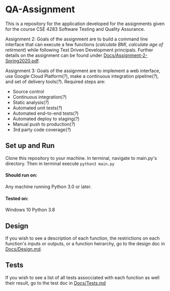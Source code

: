 # QA-Assignment
This is a repository for the application developed for the assignments given for the course CSE 4283 Software Testing and Quality Assurance.

Assignment 2:
Goals of the assignment are to build a command line interface that can execute a few functions (_calculate BMI_, _calculate age of retirment_) while following Test Driven Development principals. Further details on the assignment can be found under [Docs/Assignment-2-Spring2020.pdf](/Docs/Assignment-2-Spring2020.pdf).

Assignment 3:
Goals of the assignment are to implement a web interface, use Google Cloud Platform(_?_), make a continuous integration pipeline(_?_), and set of delivery tools(_?_). 
Required steps are:
- Source control
- Continuous integration(_?_) 
- Static analysis(_?_)
- Automated unit tests(_?_)
- Automated end-to-end tests(_?_)
- Automated deploy to staging(_?_)
- Manual push to production(_?_)
- 3rd party code coverage(_?_)

## Set up and Run
Clone this repository to your machine. In terminal, navigate to main.py's directory. Then in terminal execute `python3 main.py`

#### Should run on:
Any machine running Python 3.0 or later.

#### Tested on:
Windows 10
Python 3.8

## Design
If you wish to see a description of each function, the restrictions on each function's inputs or outputs, or a function heirarchy, go to the design doc in [Docs/Design.md](/Docs/Design.md).

## Tests
If you wish to see a list of all tests assocciated with each function as well their result, go to the test doc in [Docs/Tests.md](/Docs/Tests.md)
